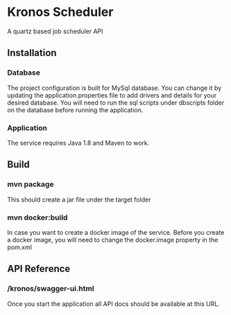 # Kronos Scheduler
A quartz based job scheduler API

## Installation

### Database
The project configuration is built for MySql database. You can change it by updating the application.properties file to add drivers and details for your desired database. 
You will need to run the sql scripts under dbscripts folder on the database before running the application. 

### Application
The service requires Java 1.8 and Maven to work. 

## Build

### mvn package
This should create a jar file under the target folder 

### mvn docker:build
In case you want to create a docker image of the service. 
Before you create a docker image, you will need to change the docker.image property in the pom.xml

## API Reference

### /kronos/swagger-ui.html
Once you start the application all API docs should be available at this URL. 